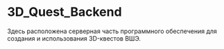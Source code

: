 # 3D_Quest_Backend
Здесь расположена серверная часть программного обеспечения для создания и использования 3D-квестов ВШЭ.

